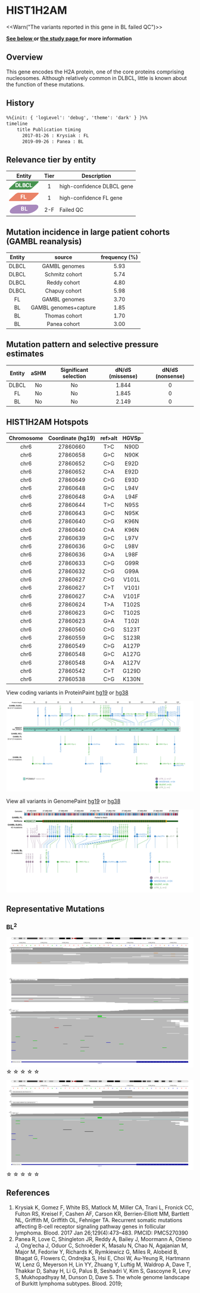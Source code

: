 # HIST1H2AM

<<Warn("The variants reported in this gene in BL failed QC")>>

**[See below ](#representative-mutations) or [the study page ](papers/paneaWholeGenomeLandscape2019.md#tier-2) for more information**

## Overview
This gene encodes the H2A protein, one of the core proteins comprising nucleosomes. Although relatively common in DLBCL, little is known about the function of these mutations. 

## History
```mermaid
%%{init: { 'logLevel': 'debug', 'theme': 'dark' } }%%
timeline
    title Publication timing
      2017-01-26 : Krysiak : FL
      2019-09-26 : Panea : BL
```

## Relevance tier by entity

|Entity|Tier|Description                           |
|:------:|:----:|--------------------------------------|
|![DLBCL](images/icons/DLBCL_tier1.png) |1   |high-confidence DLBCL gene            |
|![FL](images/icons/FL_tier1.png)    |1   |high-confidence FL gene               |
|![BL](images/icons/BL_tier2.png)    |2-F   |Failed QC|

## Mutation incidence in large patient cohorts (GAMBL reanalysis)

|Entity|source               |frequency (%)|
|:------:|:---------------------:|:-------------:|
|DLBCL |GAMBL genomes        |5.93         |
|DLBCL |Schmitz cohort       |5.74         |
|DLBCL |Reddy cohort         |4.80         |
|DLBCL |Chapuy cohort        |5.98         |
|FL    |GAMBL genomes        |3.70         |
|BL    |GAMBL genomes+capture|1.85         |
|BL    |Thomas cohort        |1.70         |
|BL    |Panea cohort         |3.00         |

## Mutation pattern and selective pressure estimates

|Entity|aSHM|Significant selection|dN/dS (missense)|dN/dS (nonsense)|
|:------:|:----:|:---------------------:|:----------------:|:----------------:|
|DLBCL |No  |No                   |1.844           |0               |
|FL    |No  |No                   |1.845           |0               |
|BL    |No  |No                   |2.149           |0               |

## HIST1H2AM Hotspots

| Chromosome |Coordinate (hg19) | ref>alt | HGVSp | 
 | :---:| :---: | :--: | :---: |
|chr6|27860660|T>C|N90D| 
|chr6|27860658|G>C|N90K| 
|chr6|27860652|C>G|E92D| 
|chr6|27860652|C>A|E92D|
|chr6|27860649|C>G|E93D| 
|chr6|27860648|G>C|L94V| 
|chr6|27860648|G>A|L94F| 
|chr6|27860644|T>C|N95S| 
|chr6|27860643|G>C|N95K| 
|chr6|27860640|C>G|K96N| 
|chr6|27860640|C>A|K96N| 
|chr6|27860639|G>C|L97V| 
|chr6|27860636|G>C|L98V| 
|chr6|27860636|G>A|L98F| 
|chr6|27860633|C>G|G99R| 
|chr6|27860632|C>G|G99A| 
|chr6|27860627|C>G|V101L| 
|chr6|27860627|C>T|V101I| 
|chr6|27860627|C>A|V101F| 
|chr6|27860624|T>A|T102S| 
|chr6|27860623|G>C|T102S| 
|chr6|27860623|G>A|T102I| 
|chr6|27860560|C>G|S123T| 
|chr6|27860559|G>C|S123R| 
| chr6 | 27860549 | C>G | A127P |
| chr6 | 27860548 | G>C | A127G |
| chr6 | 27860548 | G>A | A127V |
| chr6 | 27860542 | C>T | G129D |
| chr6 | 27860538 | C>G | K130N |

View coding variants in ProteinPaint [hg19](https://morinlab.github.io/LLMPP/GAMBL/HIST1H2AM_protein.html)  or [hg38](https://morinlab.github.io/LLMPP/GAMBL/HIST1H2AM_protein_hg38.html)

![](images/proteinpaint/HIST1H2AM_NM_003514.svg)

View all variants in GenomePaint [hg19](https://morinlab.github.io/LLMPP/GAMBL/HIST1H2AM.html)  or [hg38](https://morinlab.github.io/LLMPP/GAMBL/HIST1H2AM_hg38.html)

![](images/proteinpaint/HIST1H2AM.svg)

<!-- ORIGIN: krysiakRecurrentSomaticMutations2017b -->
<!-- FL: krysiakRecurrentSomaticMutations2017b -->
<!-- BL: paneaWholeGenomeLandscape2019 -->

## Representative Mutations

### BL<sup>2</sup>

![](primary/Panea_HIST1H2AM_1.svg)
&star; &star; &star; &star; &star;

![](primary/Panea_HIST1H2AM_2.svg)
&star; &star; &star; &star; &star;


## References
1.  Krysiak K, Gomez F, White BS, Matlock M, Miller CA, Trani L, Fronick CC, Fulton RS, Kreisel F, Cashen AF, Carson KR, Berrien-Elliott MM, Bartlett NL, Griffith M, Griffith OL, Fehniger TA. Recurrent somatic mutations affecting B-cell receptor signaling pathway genes in follicular lymphoma. Blood. 2017 Jan 26;129(4):473–483. PMCID: PMC5270390
2.  Panea R, Love C, Shingleton JR, Reddy A, Bailey J, Moormann A, Otieno J, Ong’echa J, Oduor C, Schroêder K, Masalu N, Chao N, Agajanian M, Major M, Fedoriw Y, Richards K, Rymkiewicz G, Miles R, Alobeid B, Bhagat G, Flowers C, Ondrejka S, Hsi E, Choi W, Au-Yeung R, Hartmann W, Lenz G, Meyerson H, Lin YY, Zhuang Y, Luftig M, Waldrop A, Dave T, Thakkar D, Sahay H, Li G, Palus B, Seshadri V, Kim S, Gascoyne R, Levy S, Mukhopadhyay M, Dunson D, Dave S. The whole genome landscape of Burkitt lymphoma subtypes. Blood. 2019; 
